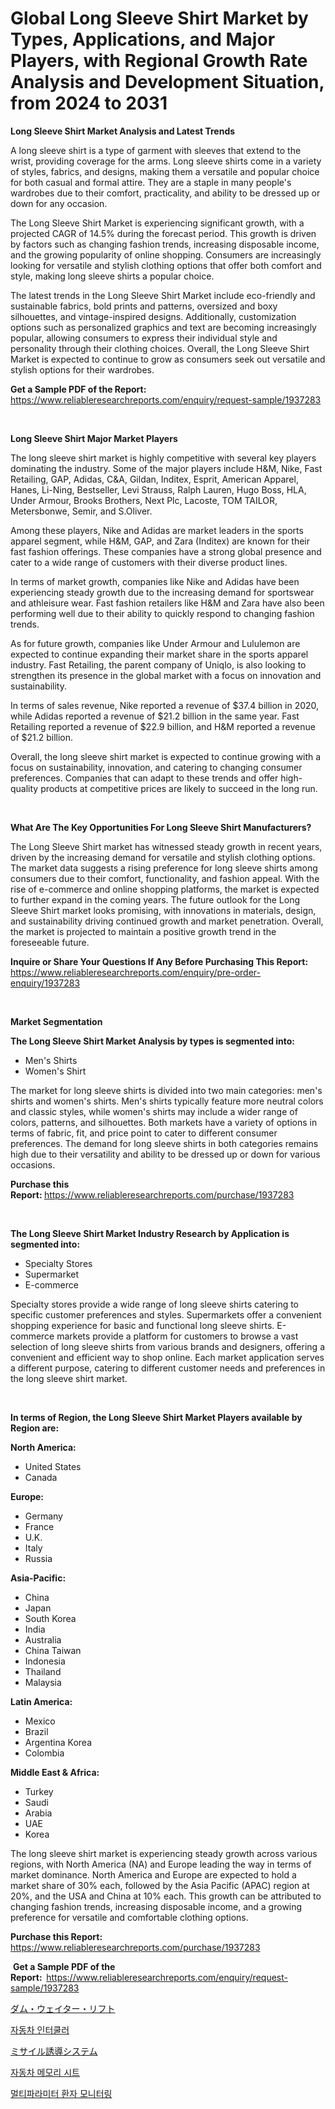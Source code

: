 <p><h1>Global Long Sleeve Shirt Market by Types, Applications, and Major Players, with Regional Growth Rate Analysis and Development Situation, from 2024 to 2031</h1></p><p><strong>Long Sleeve Shirt Market Analysis and Latest Trends</strong></p>
<p><p>A long sleeve shirt is a type of garment with sleeves that extend to the wrist, providing coverage for the arms. Long sleeve shirts come in a variety of styles, fabrics, and designs, making them a versatile and popular choice for both casual and formal attire. They are a staple in many people's wardrobes due to their comfort, practicality, and ability to be dressed up or down for any occasion.</p><p>The Long Sleeve Shirt Market is experiencing significant growth, with a projected CAGR of 14.5% during the forecast period. This growth is driven by factors such as changing fashion trends, increasing disposable income, and the growing popularity of online shopping. Consumers are increasingly looking for versatile and stylish clothing options that offer both comfort and style, making long sleeve shirts a popular choice.</p><p>The latest trends in the Long Sleeve Shirt Market include eco-friendly and sustainable fabrics, bold prints and patterns, oversized and boxy silhouettes, and vintage-inspired designs. Additionally, customization options such as personalized graphics and text are becoming increasingly popular, allowing consumers to express their individual style and personality through their clothing choices. Overall, the Long Sleeve Shirt Market is expected to continue to grow as consumers seek out versatile and stylish options for their wardrobes.</p></p>
<p><strong>Get a Sample PDF of the Report:&nbsp;</strong> <a href="https://www.reliableresearchreports.com/enquiry/request-sample/1937283">https://www.reliableresearchreports.com/enquiry/request-sample/1937283</a></p>
<p>&nbsp;</p>
<p><strong>Long Sleeve Shirt Major Market Players</strong></p>
<p><p>The long sleeve shirt market is highly competitive with several key players dominating the industry. Some of the major players include H&M, Nike, Fast Retailing, GAP, Adidas, C&A, Gildan, Inditex, Esprit, American Apparel, Hanes, Li-Ning, Bestseller, Levi Strauss, Ralph Lauren, Hugo Boss, HLA, Under Armour, Brooks Brothers, Next Plc, Lacoste, TOM TAILOR, Metersbonwe, Semir, and S.Oliver.</p><p>Among these players, Nike and Adidas are market leaders in the sports apparel segment, while H&M, GAP, and Zara (Inditex) are known for their fast fashion offerings. These companies have a strong global presence and cater to a wide range of customers with their diverse product lines.</p><p>In terms of market growth, companies like Nike and Adidas have been experiencing steady growth due to the increasing demand for sportswear and athleisure wear. Fast fashion retailers like H&M and Zara have also been performing well due to their ability to quickly respond to changing fashion trends.</p><p>As for future growth, companies like Under Armour and Lululemon are expected to continue expanding their market share in the sports apparel industry. Fast Retailing, the parent company of Uniqlo, is also looking to strengthen its presence in the global market with a focus on innovation and sustainability.</p><p>In terms of sales revenue, Nike reported a revenue of $37.4 billion in 2020, while Adidas reported a revenue of $21.2 billion in the same year. Fast Retailing reported a revenue of $22.9 billion, and H&M reported a revenue of $21.2 billion.</p><p>Overall, the long sleeve shirt market is expected to continue growing with a focus on sustainability, innovation, and catering to changing consumer preferences. Companies that can adapt to these trends and offer high-quality products at competitive prices are likely to succeed in the long run.</p></p>
<p>&nbsp;</p>
<p><strong>What Are The Key Opportunities For Long Sleeve Shirt Manufacturers?</strong></p>
<p><p>The Long Sleeve Shirt market has witnessed steady growth in recent years, driven by the increasing demand for versatile and stylish clothing options. The market data suggests a rising preference for long sleeve shirts among consumers due to their comfort, functionality, and fashion appeal. With the rise of e-commerce and online shopping platforms, the market is expected to further expand in the coming years. The future outlook for the Long Sleeve Shirt market looks promising, with innovations in materials, design, and sustainability driving continued growth and market penetration. Overall, the market is projected to maintain a positive growth trend in the foreseeable future.</p></p>
<p><strong>Inquire or Share Your Questions If Any Before Purchasing This Report:</strong> <a href="https://www.reliableresearchreports.com/enquiry/pre-order-enquiry/1937283">https://www.reliableresearchreports.com/enquiry/pre-order-enquiry/1937283</a></p>
<p>&nbsp;</p>
<p><strong>Market Segmentation</strong></p>
<p><strong>The Long Sleeve Shirt Market Analysis by types is segmented into:</strong></p>
<p><ul><li>Men's Shirts</li><li>Women's Shirt</li></ul></p>
<p><p>The market for long sleeve shirts is divided into two main categories: men's shirts and women's shirts. Men's shirts typically feature more neutral colors and classic styles, while women's shirts may include a wider range of colors, patterns, and silhouettes. Both markets have a variety of options in terms of fabric, fit, and price point to cater to different consumer preferences. The demand for long sleeve shirts in both categories remains high due to their versatility and ability to be dressed up or down for various occasions.</p></p>
<p><strong>Purchase this Report:&nbsp;</strong><a href="https://www.reliableresearchreports.com/purchase/1937283">https://www.reliableresearchreports.com/purchase/1937283</a></p>
<p>&nbsp;</p>
<p><strong>The Long Sleeve Shirt Market Industry Research by Application is segmented into:</strong></p>
<p><ul><li>Specialty Stores</li><li>Supermarket</li><li>E-commerce</li></ul></p>
<p><p>Specialty stores provide a wide range of long sleeve shirts catering to specific customer preferences and styles. Supermarkets offer a convenient shopping experience for basic and functional long sleeve shirts. E-commerce markets provide a platform for customers to browse a vast selection of long sleeve shirts from various brands and designers, offering a convenient and efficient way to shop online. Each market application serves a different purpose, catering to different customer needs and preferences in the long sleeve shirt market.</p></p>
<p>&nbsp;</p>
<p><strong>In terms of Region, the Long Sleeve Shirt Market Players available by Region are:</strong></p>
<p>
    <p> <strong> North America: </strong>
        <ul>
            <li>United States</li>
            <li>Canada</li>
        </ul>
        </p> 
    <p> <strong> Europe: </strong>
        <ul>
            <li>Germany</li>
            <li>France</li>
            <li>U.K.</li>
            <li>Italy</li>
            <li>Russia</li>
        </ul>
        </p> 
    <p> <strong> Asia-Pacific: </strong>
        <ul>
            <li>China</li>
            <li>Japan</li>
            <li>South Korea</li>
            <li>India</li>
            <li>Australia</li>
            <li>China Taiwan</li>
            <li>Indonesia</li>
            <li>Thailand</li>
            <li>Malaysia</li>
        </ul>
        </p> 
    <p> <strong> Latin America: </strong>
        <ul>
            <li>Mexico</li>
            <li>Brazil</li>
            <li>Argentina Korea</li>
            <li>Colombia</li>
        </ul>
        </p> 
    <p> <strong> Middle East & Africa: </strong>
        <ul>
            <li>Turkey</li>
            <li>Saudi</li>
            <li>Arabia</li>
            <li>UAE</li>
            <li>Korea</li>
        </ul>
    </p>
    </p>
<p><p>The long sleeve shirt market is experiencing steady growth across various regions, with North America (NA) and Europe leading the way in terms of market dominance. North America and Europe are expected to hold a market share of 30% each, followed by the Asia Pacific (APAC) region at 20%, and the USA and China at 10% each. This growth can be attributed to changing fashion trends, increasing disposable income, and a growing preference for versatile and comfortable clothing options.</p></p>
<p><strong>Purchase this Report: </strong><a href="https://www.reliableresearchreports.com/purchase/1937283">https://www.reliableresearchreports.com/purchase/1937283</a></p>
<p>&nbsp;<strong>Get a Sample PDF of the Report:&nbsp;&nbsp;</strong><a href="https://www.reliableresearchreports.com/enquiry/request-sample/1937283">https://www.reliableresearchreports.com/enquiry/request-sample/1937283</a></p>
<p><strong></strong></p>
<p><p><a href="https://github.com/JacksonWiza1924/Market-Research-Report-List-1/blob/main/70524585629.md">ダム・ウェイター・リフト</a></p><p><a href="https://medium.com/@dadanedu33/%EC%9E%90%EB%8F%99%EC%B0%A8-%EC%9D%B8%ED%84%B0%EC%BF%A8%EB%9F%AC-%EC%8B%9C%EC%9E%A5-%EC%8B%9C%EC%9E%A5-%EC%A0%90%EC%9C%A0%EC%9C%A8-%EC%8B%9C%EC%9E%A5-%ED%8A%B8%EB%A0%8C%EB%93%9C-%EB%B0%8F-%EB%AF%B8%EB%9E%98-%EC%84%B1%EC%9E%A5-%EC%A1%B0%EC%82%AC-4b6b2ace324e">자동차 인터쿨러</a></p><p><a href="https://github.com/Calvi3ynJerde867/Market-Research-Report-List-1/blob/main/18342985628.md">ミサイル誘導システム</a></p><p><a href="https://medium.com/@joespinka88967/%EC%9E%90%EB%8F%99%EC%B0%A8-%EB%A9%94%EB%AA%A8%EB%A6%AC-%EC%8B%9C%ED%8A%B8-%EC%8B%9C%EC%9E%A5-%EC%8B%9C%EC%9E%A5-%EC%A0%90%EC%9C%A0%EC%9C%A8-%EC%8B%9C%EC%9E%A5-%EB%8F%99%ED%96%A5-%EB%B0%8F-%EB%AF%B8%EB%9E%98-%EC%84%B1%EC%9E%A5-%ED%83%90%EC%83%89-fb3ab1f69a06">자동차 메모리 시트</a></p><p><a href="https://github.com/RichardLueilwitz787/Market-Research-Report-List-1/blob/main/99590345271.md">멀티파라미터 환자 모니터링</a></p></p>